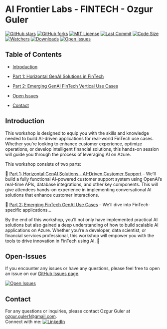 # AI Frontier Labs - FINTECH - Ozgur Guler 
[![GitHub stars](https://img.shields.io/github/stars/ozgurgulerx/htp_fintech_workshop_2502)](https://github.com/ozgurgulerx/htp_fintech_workshop_2502/stargazers)
[![GitHub forks](https://img.shields.io/github/forks/ozgurgulerx/htp_fintech_workshop_2502)](https://github.com/ozgurgulerx/htp_fintech_workshop_2502/network)
[![MIT License](https://img.shields.io/badge/License-MIT-yellow.svg)](https://opensource.org/licenses/MIT)
[![Last Commit](https://img.shields.io/github/last-commit/ozgurgulerx/htp_fintech_workshop_2502)](https://github.com/ozgurgulerx/htp_fintech_workshop_2502/commits/main)
[![Code Size](https://img.shields.io/github/languages/code-size/ozgurgulerx/htp_fintech_workshop_2502)](https://github.com/ozgurgulerx/htp_fintech_workshop_2502)
[![Watchers](https://img.shields.io/github/watchers/ozgurgulerx/htp_fintech_workshop_2502?style=social)](https://github.com/ozgurgulerx/htp_fintech_workshop_2502/watchers)
[![Downloads](https://img.shields.io/github/downloads/ozgurgulerx/htp_fintech_workshop_2502/total)](https://github.com/ozgurgulerx/htp_fintech_workshop_2502/releases)
[![Open Issues](https://img.shields.io/github/issues/ozgurgulerx/htp_fintech_workshop_2502)](https://github.com/ozgurgulerx/htp_fintech_workshop_2502/issues)

## Table of Contents
- [Introduction](#introduction)
- [Part 1: Horizontal GenAI Solutions in FinTech](#part-1-horizontal-genai-solutions)
- [Part 2: Emerging GenAI FinTech Vertical Use Cases](#part-2-emerging-fintech-genai-use-cases)

- [Open Issues](#Open-Issues)
- [Contact](#contact)

## Introduction
This workshop is designed to equip you with the skills and knowledge needed to build AI-driven applications for real-world FinTech use cases. Whether you’re looking to enhance customer experience, optimize operations, or develop intelligent financial solutions, this hands-on session will guide you through the process of leveraging AI on Azure.

This workshop consists of two parts:

🔹 [Part 1: Horizontal GenAI Solutions - AI-Driven Customer Support](./part1/part1_main.md) – We’ll build a fully functional AI-powered customer support system using OpenAI’s real-time APIs, database integrations, and other key components. This will give attendees hands-on experience in implementing conversational AI solutions that enhance customer interactions.

🔹 [Part 2: Emerging FinTech GenAI Use Cases](./part1/part2_main.md) – We’ll dive into FinTech-specific applications...

By the end of this workshop, you’ll not only have implemented practical AI solutions but also gained a deep understanding of how to build scalable AI applications on Azure. Whether you're a developer, data scientist, or financial services professional, this workshop will empower you with the tools to drive innovation in FinTech using AI. 🚀


## Open-Issues
If you encounter any issues or have any questions, please feel free to open an issue on our [GitHub Issues page](https://github.com/ozgurgulerx/htp_fintech_workshop_2502/issues).

[![Open Issues](https://img.shields.io/github/issues/ozgurgulerx/htp_fintech_workshop_2502)](https://github.com/ozgurgulerx/htp_fintech_workshop_2502/issues)

## Contact 
For any questions or inquiries, please contact Ozgur Guler at [ozgur.guler1@gmail.com](mailto:ozgur.guler1@gmail.com). \
Connect with me: 
[![LinkedIn](https://img.shields.io/badge/LinkedIn-Connect-blue)](https://www.linkedin.com/in/ozguler/)